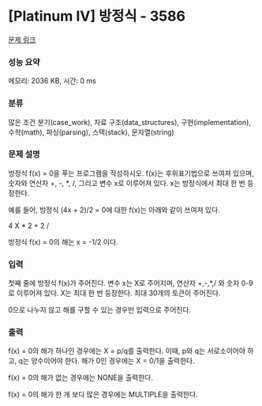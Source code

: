 # [Platinum IV] 방정식 - 3586 

[문제 링크](https://www.acmicpc.net/problem/3586) 

### 성능 요약

메모리: 2036 KB, 시간: 0 ms

### 분류

많은 조건 분기(case_work), 자료 구조(data_structures), 구현(implementation), 수학(math), 파싱(parsing), 스택(stack), 문자열(string)

### 문제 설명

<p>방정식 f(x) = 0을 푸는 프로그램을 작성하시오. f(x)는 후위표기법으로 쓰여져 있으며, 숫자와 연산자 +, -, *, /, 그리고 변수 x로 이루어져 있다. x는 방정식에서 최대 한 번 등장한다.</p>

<p>예를 들어, 방정식 (4x + 2)/2 = 0에 대한 f(x)는 아래와 같이 쓰여져 있다.</p>

<p>4 X * 2 + 2 /</p>

<p>방정식 f(x) = 0의 해는 x = -1/2 이다.</p>

### 입력 

 <p>첫째 줄에 방정식 f(x)가 주어진다. 변수 x는 X로 주어지며, 연산자 +,-,*,/ 와 숫자 0-9로 이루어져 있다. X는 최대 한 번 등장한다. 최대 30개의 토큰이 주어진다.</p>

<p>0으로 나누지 않고 해를 구할 수 있는 경우만 입력으로 주어진다.</p>

### 출력 

 <p>f(x) = 0의 해가 하나인 경우에는 X = p/q를 출력한다. 이때, p와 q는 서로소이어야 하고, q는 양수이어야 한다. 해가 0인 경우에는 X = 0/1을 출력한다.</p>

<p>f(x) = 0의 해가 없는 경우에는 NONE을 출력한다.</p>

<p>f(x) = 0의 해가 한 개 보다 많은 경우에는 MULTIPLE을 출력한다.</p>

